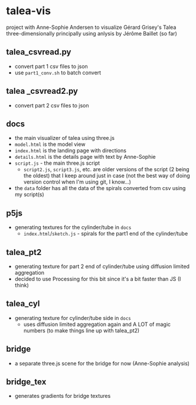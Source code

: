 # talea-vis

project with Anne-Sophie Andersen to visualize Gérard Grisey's Talea three-dimensionally principally using anlysis by Jérôme Baillet (so far)

## talea_csvread.py
- convert part 1 csv files to json
- use `part1_conv.sh` to batch convert

## talea _csvread2.py
- convert part 2 csv files to json

## docs
- the main visualizer of talea using three.js
- `model.html` is the model view
- `index.html` is the landing page with directions
- `details.html` is the details page with text by Anne-Sophie
- `script.js` - the main three.js script
    - `script2.js`, `script3.js`, etc. are older versions of the script (2 being the oldest) that I keep around just in case (not the best way of doing version control when I'm using git, I know...)
- the `data` folder has all the data of the spirals converted from csv using my script(s)   
  
## p5js
- generating textures for the cylinder/tube in `docs`
    - `index.html`/`sketch.js` - spirals for the part1 end of the cylinder/tube

## talea_pt2
- generating texture for part 2 end of cylinder/tube using diffusion limited aggregation
- decided to use Processing for this bit since it's a bit faster than JS (I think)

## talea_cyl
- generating texture for cylinder/tube side in `docs`
    - uses diffusion limited aggregation again and A LOT of magic numbers (to make things line up with talea_pt2)

## bridge
- a separate three.js scene for the bridge for now (Anne-Sophie analysis)

## bridge_tex
- generates gradients for bridge textures
